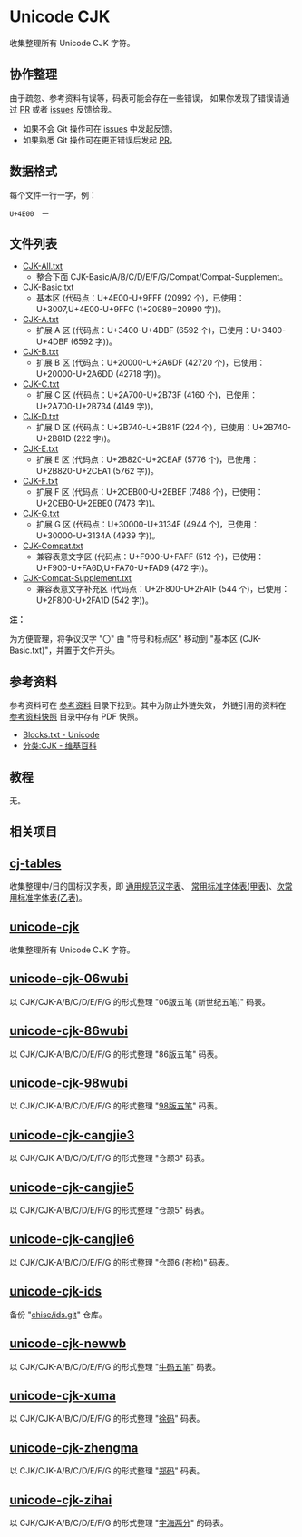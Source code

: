 # Unicode CJK

收集整理所有 Unicode CJK 字符。

## 协作整理

由于疏忽、参考资料有误等，码表可能会存在一些错误，
如果你发现了错误请通过 [PR] 或者 [issues] 反馈给我。

+ 如果不会 Git 操作可在 [issues] 中发起反馈。
+ 如果熟悉 Git 操作可在更正错误后发起 [PR]。

[PR]: https://github.com/aj-ash/unicode-cjk/pulls
[issues]: https://github.com/aj-ash/unicode-cjk/issues

## 数据格式

每个文件一行一字，例：

```Text
U+4E00	一
```

## 文件列表

+ [CJK-All.txt](CJK-All.txt)
    + 整合下面 CJK-Basic/A/B/C/D/E/F/G/Compat/Compat-Supplement。
+ [CJK-Basic.txt](CJK-Basic.txt)
    + 基本区 (代码点：U+4E00-U+9FFF (20992 个)，已使用：U+3007,U+4E00-U+9FFC (1+20989=20990 字))。
+ [CJK-A.txt](CJK-A.txt)
    + 扩展 A 区 (代码点：U+3400-U+4DBF (6592 个)，已使用：U+3400-U+4DBF (6592 字))。
+ [CJK-B.txt](CJK-B.txt)
    + 扩展 B 区 (代码点：U+20000-U+2A6DF (42720 个)，已使用：U+20000-U+2A6DD (42718 字))。
+ [CJK-C.txt](CJK-C.txt)
    + 扩展 C 区 (代码点：U+2A700-U+2B73F (4160 个)，已使用：U+2A700-U+2B734 (4149 字))。
+ [CJK-D.txt](CJK-D.txt)
    + 扩展 D 区 (代码点：U+2B740-U+2B81F (224 个)，已使用：U+2B740-U+2B81D (222 字))。
+ [CJK-E.txt](CJK-E.txt)
    + 扩展 E 区 (代码点：U+2B820-U+2CEAF (5776 个)，已使用：U+2B820-U+2CEA1 (5762 字))。
+ [CJK-F.txt](CJK-F.txt)
    + 扩展 F 区 (代码点：U+2CEB00-U+2EBEF (7488 个)，已使用：U+2CEB0-U+2EBE0 (7473 字))。
+ [CJK-G.txt](CJK-G.txt)
    + 扩展 G 区 (代码点：U+30000-U+3134F (4944 个)，已使用：U+30000-U+3134A (4939 字))。
+ [CJK-Compat.txt](CJK-Compat.txt)
    + 兼容表意文字区 (代码点：U+F900-U+FAFF (512 个)，已使用：U+F900-U+FA6D,U+FA70-U+FAD9 (472 字))。
+ [CJK-Compat-Supplement.txt](CJK-Compat-Supplement.txt)
    + 兼容表意文字补充区 (代码点：U+2F800-U+2FA1F (544 个)，已使用：U+2F800-U+2FA1D (542 字))。

**注：**

为方便管理，将争议汉字 "〇" 由 "符号和标点区" 移动到 "基本区 (CJK-Basic.txt)"，并置于文件开头。

## 参考资料

参考资料可在 [参考资料](参考资料) 目录下找到。其中为防止外链失效，
外链引用的资料在 [参考资料快照](参考资料快照) 目录中存有 PDF 快照。

+ [Blocks.txt - Unicode]
+ [分类:CJK - 维基百科]

[Blocks.txt - Unicode]: https://www.unicode.org/Public/UCD/latest/ucd/Blocks.txt
[分类:CJK - 维基百科]: https://zh.wikipedia.org/wiki/Category:CJK

## 教程

无。

## 相关项目

## [cj-tables]

收集整理中/日的国标汉字表，即 [通用规范汉字表]、
[常用标准字体表(甲表)]、[次常用标准字体表(乙表)]。

[cj-tables]: https://github.com/aj-ash/cj-tables
[通用规范汉字表]: https://zh.wikipedia.org/wiki/%E9%80%9A%E7%94%A8%E8%A7%84%E8%8C%83%E6%B1%89%E5%AD%97%E8%A1%A8
[常用标准字体表(甲表)]: https://zh.wikipedia.org/wiki/%E5%B8%B8%E7%94%A8%E5%9C%8B%E5%AD%97%E6%A8%99%E6%BA%96%E5%AD%97%E9%AB%94%E8%A1%A8
[次常用标准字体表(乙表)]: https://baike.baidu.com/item/%E6%AC%A1%E5%B8%B8%E7%94%A8%E5%9B%BD%E5%AD%97%E6%A0%87%E5%87%86%E5%AD%97%E4%BD%93%E8%A1%A8

## [unicode-cjk]

收集整理所有 Unicode CJK 字符。

[unicode-cjk]: https://github.com/aj-ash/unicode-cjk

## [unicode-cjk-06wubi]

以 CJK/CJK-A/B/C/D/E/F/G 的形式整理 "06版五笔 (新世纪五笔)" 码表。

[unicode-cjk-06wubi]: https://github.com/aj-ash/unicode-cjk-06wubi

## [unicode-cjk-86wubi]

以 CJK/CJK-A/B/C/D/E/F/G 的形式整理 "86版五笔" 码表。

[unicode-cjk-86wubi]: https://github.com/aj-ash/unicode-cjk-86wubi

## [unicode-cjk-98wubi]

以 CJK/CJK-A/B/C/D/E/F/G 的形式整理 "[98版五笔]" 码表。

[unicode-cjk-98wubi]: https://github.com/aj-ash/unicode-cjk-98wubi
[98版五笔]: http://98wb.ys168.com/

## [unicode-cjk-cangjie3]

以 CJK/CJK-A/B/C/D/E/F/G 的形式整理 "仓颉3" 码表。

[unicode-cjk-cangjie3]: https://github.com/aj-ash/unicode-cjk-cangjie3

## [unicode-cjk-cangjie5]

以 CJK/CJK-A/B/C/D/E/F/G 的形式整理 "仓颉5" 码表。

[unicode-cjk-cangjie5]: https://github.com/aj-ash/unicode-cjk-cangjie5

## [unicode-cjk-cangjie6]

以 CJK/CJK-A/B/C/D/E/F/G 的形式整理 "仓颉6 (苍检)" 码表。

[unicode-cjk-cangjie6]: https://github.com/aj-ash/unicode-cjk-cangjie6

## [unicode-cjk-ids]

备份 "[chise/ids.git]" 仓库。

[unicode-cjk-ids]: https://github.com/aj-ash/unicode-cjk-ids
[chise/ids.git]: http://git.chise.org/git/chise/ids.git

## [unicode-cjk-newwb]

以 CJK/CJK-A/B/C/D/E/F/G 的形式整理 "[牛码五笔]" 码表。

[unicode-cjk-newwb]: https://github.com/aj-ash/unicode-cjk-newwb
[牛码五笔]: http://newwb.ys168.com/

## [unicode-cjk-xuma]

以 CJK/CJK-A/B/C/D/E/F/G 的形式整理 "[徐码]" 码表。

[unicode-cjk-xuma]: https://github.com/aj-ash/unicode-cjk-xuma
[徐码]: https://www.xumax.top/

## [unicode-cjk-zhengma]

以 CJK/CJK-A/B/C/D/E/F/G 的形式整理 "[郑码]" 码表。

[unicode-cjk-zhengma]: https://github.com/aj-ash/unicode-cjk-zhengma
[郑码]: http://zmdisk.ys168.com/

## [unicode-cjk-zihai]

以 CJK/CJK-A/B/C/D/E/F/G 的形式整理 "[字海两分]" 的码表。

[unicode-cjk-zihai]: https://github.com/aj-ash/unicode-cjk-zihai
[字海两分]: http://cheonhyeong.com/Simplified/download.html
